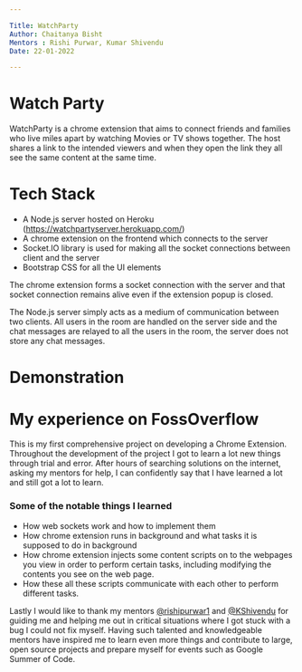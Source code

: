 ```yaml
---

Title: WatchParty
Author: Chaitanya Bisht
Mentors : Rishi Purwar, Kumar Shivendu
Date: 22-01-2022

---
```

# Watch Party

WatchParty is a chrome extension that aims to connect friends and families who live miles apart by watching Movies or TV shows together. The host shares a link to the intended viewers and when they open the link they all see the same content at the same time. 

# Tech Stack
- A Node.js server hosted on Heroku (https://watchpartyserver.herokuapp.com/)
- A chrome extension on the frontend which connects to the server
- Socket.IO library is used for making all the socket connections between client and the server
- Bootstrap CSS for all the UI elements

The chrome extension forms a socket connection with the server and that socket connection remains alive even if the extension popup is closed.

The Node.js server simply acts as a medium of communication between two clients. All users in the room are handled on the server side and the chat messages are relayed to all the users in the room, the server does not store any chat messages.

# Demonstration


# My experience on FossOverflow
This is my first comprehensive project on developing a Chrome Extension. Throughout the development of the project I got to learn a lot new things through trial and error. After hours of searching solutions on the internet, asking my mentors for help, I can confidently say that I have learned a lot and still got a lot to learn.

### Some of the notable things I learned
- How web sockets work and how to implement them
- How chrome extension runs in background and what tasks it is supposed to do in background
- How chrome extension injects some content scripts on to the webpages you view in order to perform certain tasks, including modifying the contents you see on the web page.
- How these all these scripts communicate with each other to perform different tasks.

Lastly I would like to thank my mentors [@rishipurwar1](https://github.com/rishipurwar1) and [@KShivendu](https://github.com/KShivendu) for guiding me and helping me out in critical situations where I got stuck with a bug I could not fix myself. Having such talented and knowledgeable mentors have inspired me to learn even more things and contribute to large, open source projects and prepare myself for events such as Google Summer of Code.

